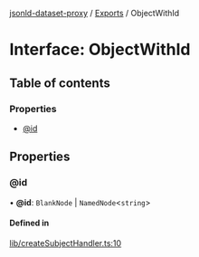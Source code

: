 [jsonld-dataset-proxy](../README.md) / [Exports](../modules.md) / ObjectWithId

# Interface: ObjectWithId

## Table of contents

### Properties

- [@id](ObjectWithId.md#@id)

## Properties

### @id

• **@id**: `BlankNode` \| `NamedNode`<`string`\>

#### Defined in

[lib/createSubjectHandler.ts:10](https://github.com/o-development/jsonld-dataset-proxy/blob/dd0ebdb/lib/createSubjectHandler.ts#L10)
